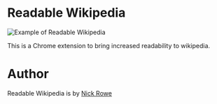 # Readable Wikipedia

![Example of Readable Wikipedia](https://github.com/nixterrimus/readable-wikipedia/raw/master/example-screenshot.png)

This is a Chrome extension to bring increased readability to wikipedia.

# Author

Readable Wikipedia is by [Nick Rowe](http://dcxn.com)
